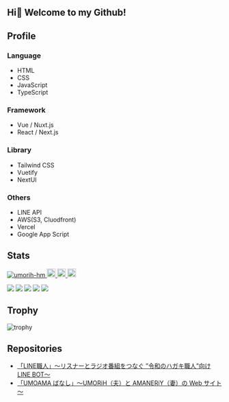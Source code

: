 ## Hi👋 Welcome to my Github!

## Profile

### Language

* HTML
* CSS
* JavaScript
* TypeScript

### Framework

* Vue / Nuxt.js
* React / Next.js

### Library

* Tailwind CSS
* Vuetify
* NextUI

### Others

* LINE API
* AWS(S3, Cluodfront)
* Vercel
* Google App Script

## Stats
<p align="left">
  <a href="https://github.com/umorih-hm/umorih-hm/">
    <img src="https://komarev.com/ghpvc/?username=umorih-hm" alt="umorih-hm" />
  </a>
  <a href="https://github.com/umorih-hm">
    <img height="20" src="https://img.shields.io/github/followers/umorih-hm?label=follow&logo=github&style=flat" />
  </a>
  <a href="http://qiita.com/umorih-hm">
    <img height="20" src="https://qiita-badge.apiapi.app/s/umorih-hm/posts.svg" />
  </a>
  <//qiita.com/umorih-hm">
    <img height="20" src="https://qiita-badge.apiapi.app/s/umorih-hm/contributions.svg" />
  </a>
</p>

![](http://github-profile-summary-cards.vercel.app/api/cards/profile-details?username=umorih-hm&theme=gruvbox)
![](http://github-profile-summary-cards.vercel.app/api/cards/repos-per-language?username=umorih-hm&theme=gruvbox)
![](http://github-profile-summary-cards.vercel.app/api/cards/most-commit-language?username=umorih-hm&theme=gruvbox)
![](http://github-profile-summary-cards.vercel.app/api/cards/stats?username=umorih-hm&theme=gruvbox)
![](http://github-profile-summary-cards.vercel.app/api/cards/productive-time?username=umorih-hm&theme=gruvbox&utcOffset=9)

## Trophy
![trophy](https://github-profile-trophy.vercel.app/?username=umorih-hm&theme=gruvbox)

## Repositories

* [「LINE職人」～リスナーとラジオ番組をつなぐ ”令和のハガキ職人”向け LINE BOT～](https://github.com/umorih-hm/line-shokunin)
* [「UMOAMA ばなし」～UMORiH（夫）と AMANERiY（妻）の Web サイト～](https://github.com/umorih-hm/umoama-banashi-v3)





